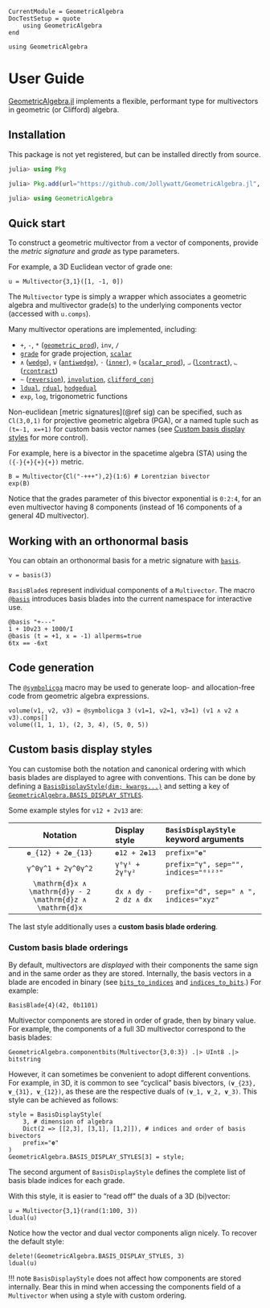 ```@meta
CurrentModule = GeometricAlgebra
DocTestSetup = quote
	using GeometricAlgebra
end
```

```@setup ga
using GeometricAlgebra
```

# User Guide

[GeometricAlgebra.jl](https://github.com/jollywatt/GeometricAlgebra.jl) implements a flexible, performant type for multivectors in geometric (or Clifford) algebra.

## Installation

This package is not yet registered, but can be installed directly from source.

```julia
julia> using Pkg

julia> Pkg.add(url="https://github.com/Jollywatt/GeometricAlgebra.jl", rev="v0.2.1")

julia> using GeometricAlgebra
```

## Quick start

To construct a geometric multivector from a vector of components, provide the _metric signature_ and _grade_ as type parameters.

For example, a 3D Euclidean vector of grade one:
```@repl ga
u = Multivector{3,1}([1, -1, 0])
```
The `Multivector` type is simply a wrapper which associates a geometric algebra and multivector grade(s) to the underlying components vector (accessed with `u.comps`).


Many multivector operations are implemented, including:

- `+`, `-`, `*` ([`geometric_prod`](@ref)), `inv`, `/`
- [`grade`](@ref) for grade projection, [`scalar`](@ref)
- `∧` ([`wedge`](@ref)), `∨` ([`antiwedge`](@ref)), `⋅` ([`inner`](@ref)), `⊙` ([`scalar_prod`](@ref)), `⨼` ([`lcontract`](@ref)), `⨽` ([`rcontract`](@ref))
- `~` ([`reversion`](@ref)), [`involution`](@ref), [`clifford_conj`](@ref)
- [`ldual`](@ref), [`rdual`](@ref), [`hodgedual`](@ref)
- `exp`, `log`, trigonometric functions


Non-euclidean [metric signatures](@ref sig) can be specified, such as `Cl(3,0,1)` for projective geometric algebra (PGA), or a named tuple such as `(t=-1, x=+1)` for custom basis vector names (see [Custom basis display styles](@ref) for more control).

For example, here is a bivector in the spacetime algebra (STA) using the ``({-}{+}{+}{+})`` metric.
```@repl ga
B = Multivector{Cl("-+++"),2}(1:6) # Lorentzian bivector
exp(B)
```
Notice that the grades parameter of this bivector exponential is `0:2:4`, for an even multivector having 8 components (instead of 16 components of a general 4D multivector).


## Working with an orthonormal basis

You can obtain an orthonormal basis for a metric signature with [`basis`](@ref).

```@repl ga
v = basis(3)
```

`BasisBlade`s represent individual components of a `Multivector`.
The macro [`@basis`](@ref) introduces basis blades into the current namespace for interactive use.

```@repl ga
@basis "+---"
1 + 10v23 + 1000/I
@basis (t = +1, x = -1) allperms=true
6tx == -6xt
```

## Code generation

The [`@symbolicga`](@ref) macro may be used to generate loop- and allocation-free code from geometric algebra expressions.

```@repl ga
volume(v1, v2, v3) = @symbolicga 3 (v1=1, v2=1, v3=1) (v1 ∧ v2 ∧ v3).comps[]
volume((1, 1, 1), (2, 3, 4), (5, 0, 5))
```

## Custom basis display styles

You can customise both the notation and canonical ordering with which basis blades are displayed to agree with conventions.
This can be done by defining a [`BasisDisplayStyle(dim; kwargs...)`](@ref) and setting a key of [`GeometricAlgebra.BASIS_DISPLAY_STYLES`](@ref).

Some example styles for `v12 + 2v13` are:

| Notation | Display style | `BasisDisplayStyle` keyword arguments
|:--------:|:--------------|:-----------------
| ``𝐞_{12} + 2𝐞_{13}`` | `𝐞12 + 2𝐞13` | `prefix="𝐞"`
| ``γ^0γ^1 + 2γ^0γ^2`` | `γ⁰γ¹ + 2γ⁰γ²` | `prefix="γ", sep="", indices="⁰¹²³"`
| ``\mathrm{d}x ∧ \mathrm{d}y - 2 \mathrm{d}z ∧ \mathrm{d}x`` | `dx ∧ dy - 2 dz ∧ dx` | `prefix="d", sep=" ∧ ", indices="xyz"`

The last style additionally uses a **custom basis blade ordering**.

### Custom basis blade orderings

By default, multivectors are _displayed_ with their components the same sign and in the same order as they are stored.
Internally, the basis vectors in a blade are encoded in binary (see [`bits_to_indices`](@ref) and [`indices_to_bits`](@ref).) For example:
```@repl ga
BasisBlade{4}(42, 0b1101)
```
Multivector components are stored in order of grade, then by binary value. For example, the components of a full 3D multivector correspond to the basis blades:
```@repl ga
GeometricAlgebra.componentbits(Multivector{3,0:3}) .|> UInt8 .|> bitstring
```

However, it can sometimes be convenient to adopt different conventions.
For example, in 3D, it is common to see “cyclical” basis bivectors, ``(𝐯_{23}, 𝐯_{31}, 𝐯_{12})``, as these are the respective duals of ``(𝐯_1, 𝐯_2, 𝐯_3)``.
This style can be achieved as follows:
```@repl ga
style = BasisDisplayStyle(
	3, # dimension of algebra
	Dict(2 => [[2,3], [3,1], [1,2]]), # indices and order of basis bivectors
	prefix="𝐞"
)
GeometricAlgebra.BASIS_DISPLAY_STYLES[3] = style;
```
The second argument of `BasisDisplayStyle` defines the complete list of basis blade indices for each grade.

With this style, it is easier to “read off” the duals of a 3D (bi)vector:
```@repl ga
u = Multivector{3,1}(rand(1:100, 3))
ldual(u)
```
Notice how the vector and dual vector components align nicely.
To recover the default style:
```@repl ga
delete!(GeometricAlgebra.BASIS_DISPLAY_STYLES, 3)
ldual(u)
```

!!! note
	`BasisDisplayStyle` does not affect how components are stored internally. Bear this in mind when accessing the components field of a `Multivector` when using a style with custom ordering.